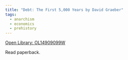```yaml
---
title: "Debt: The First 5,000 Years by David Graeber"
tags:
  - anarchism
  - economics
  - prehistory
---
```

[Open Library: OL14909099W](https://openlibrary.org/works/OL14909099W/Debt)

Read paperback.